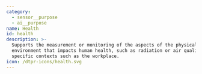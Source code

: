 ```yaml
---
category:
  - sensor__purpose
  - ai__purpose
name: Health
id: health
description: >-
  Supports the measurement or monitoring of the aspects of the physical
  environment that impacts human health, such as radiation or air quality, or in
  specific contexts such as the workplace.
icon: /dtpr-icons/health.svg
---
```


